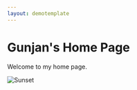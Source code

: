 ```yaml
---
layout: demotemplate
---
```


# Gunjan's Home Page

Welcome to my home page.

![Sunset](/DocasCodeExam/assets/images/image.jpg "Sunset")